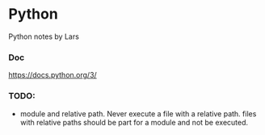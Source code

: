 # Python
Python notes by Lars

### Doc
https://docs.python.org/3/


### TODO:
- module and relative path. Never execute a file with a relative path. files with relative paths should be part for a module and not be executed. 
